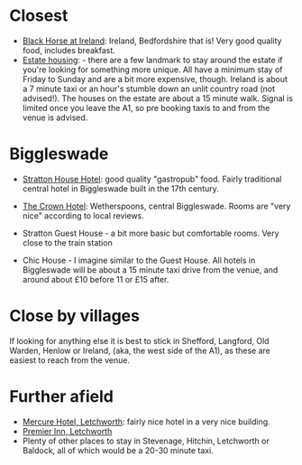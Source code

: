 # Closest
- [Black Horse at Ireland](https://blackhorseireland.com): Ireland, Bedfordshire that is! Very good quality food, includes breakfast.
- [Estate housing](https://www.landmarktrust.org.uk/search-and-book/landmark-groups/old-warden/#Search): - there are a few landmark to stay around the estate if you're looking for something more unique. All have a minimum stay of Friday to Sunday and are a bit more expensive, though. 
Ireland is about a 7 minute taxi or an hour's stumble down an unlit country road (not advised!). The houses on the estate are about a 15 minute walk. Signal is limited once you leave the A1, so pre booking taxis to and from the venue is advised.

# Biggleswade
- [Stratton House Hotel](https://www.strattonhouse-hotel.co.uk): good quality "gastropub" food. Fairly traditional central hotel in Biggleswade built in the 17th century.
- [The Crown Hotel](https://www.booking.com/hotel/gb/the-crown-wetherspoon.en-gb.html): Wetherspoons, central Biggleswade. Rooms are "very nice" according to local reviews.
- Stratton Guest House - a bit more basic but comfortable rooms. Very close to the train station

- Chic House - I imagine similar to the Guest House.
All hotels in Biggleswade will be about a 15 minute taxi drive from the venue, and around about £10 before 11 or £15 after.

# Close by villages
If looking for anything else it is best to stick in Shefford, Langford, Old Warden, Henlow or Ireland, (aka, the west side of the A1), as these are easiest to reach from the venue.

# Further afield
- [Mercure Hotel, Letchworth](https://all.accor.com/hotel/7243/index.en.shtml?dateIn=&nights=&compositions=1&stayplus=false&snu=false#origin=mercure): fairly nice hotel in a very nice building. 
- [Premier Inn, Letchworth](https://www.premierinn.com/gb/en/hotels/england/hertfordshire/letchworth-garden-city/letchworth-garden-city.html)
- Plenty of other places to stay in Stevenage, Hitchin, Letchworth or Baldock, all of which would be a 20-30 minute taxi.
